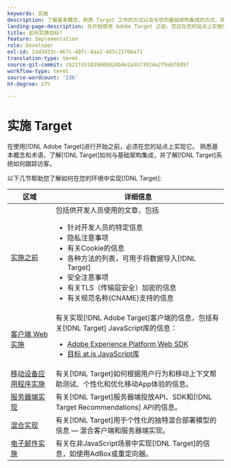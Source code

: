 ```yaml
---
keywords: 实施
description: 了解基本概念，熟悉 Target 工作的方式以及与您的基础架构集成的方式，并了解如何跟踪访问者。
landing-page-description: 在开始使用 Adobe Target 之前，您应在您的站点上实施它，了解一些基本概念和术语，并熟悉 Target 的工作方式。
title: 如何实施目标?
feature: Implementation
role: Developer
exl-id: 2ad3d33c-467c-48fc-8aa2-4d5c21708a71
translation-type: tm+mt
source-git-commit: cb21fd3183900502db4e2a5b73924e2f9ebf8d97
workflow-type: tm+mt
source-wordcount: '236'
ht-degree: 27%

---
```


# 实施 Target

在使用[!DNL Adobe Target]进行开始之前，必须在您的站点上实现它。 熟悉基本概念和术语，了解[!DNL Target]如何与基础架构集成，并了解[!DNL Target]系统如何跟踪访客。

以下几节帮助您了解如何在您的环境中实现[!DNL Target]:

| 区域 | 详细信息 |
| --- | --- |
| [实施之前](c-considerations-before-you-implement-target/considerations-before-you-implement-target.md) | 包括供开发人员使用的文章，包括<ul><li>针对开发人员的特定信息</li><li>隐私注意事项</li><li>有关Cookie的信息<li>各种方法的列表，可用于将数据导入[!DNL Target]</li><li>安全注意事项</li><li>有关TLS（传输层安全）加密的信息</li><li>有关规范名称(CNAME)支持的信息</li></ul> |
| [客户端 Web 实施](/help/c-implementing-target/c-implementing-target-for-client-side-web/implement-target-for-client-side-web.md) | 有关实现[!DNL Adobe Target]客户端的信息，包括有关[!DNL Target] JavaScript库的信息：<ul><li>[Adobe Experience Platform Web SDK](/help/c-implementing-target/c-implementing-target-for-client-side-web/aep-web-sdk.md)</li><li>[目标 at.js JavaScript库](/help/c-implementing-target/c-implementing-target-for-client-side-web/c-how-atjs-works/how-atjs-works.md)</li></ul> |
| [移动设备应用程序实施](/help/c-target-mobile-app/target-mobile-app.md) | 有关[!DNL Target]如何根据用户行为和移动上下文帮助测试、个性化和优化移动App体验的信息。 |
| [服务器端实现](/help/c-implementing-target/c-api-and-sdk-overview/api-and-sdk-overview.md) | 有关[!DNL Target]服务器端投放API、SDK和[!DNL Target Recommendations] API的信息。 |
| [混合实现](/help/c-implementing-target/hybrid-implementation.md) | 有关[!DNL Target]用于个性化的独特混合部署模型的信息 — 混合客户端和服务器端实现。 |
| [电子邮件实施](c-non-javascript-based-implementation/non-javascript-based-implementation.md) | 有关在非JavaScript场景中实现[!DNL Target]的信息，如使用AdBox或重定向器。 |
